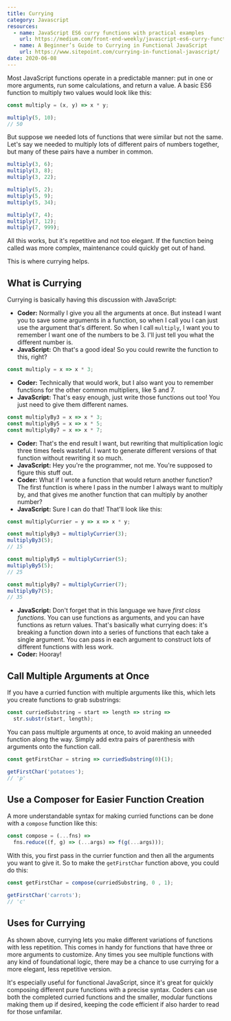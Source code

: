 ```yaml
---
title: Currying
category: Javascript
resources:
  - name: JavaScript ES6 curry functions with practical examples
    url: https://medium.com/front-end-weekly/javascript-es6-curry-functions-with-practical-examples-6ba2ced003b1
  - name: A Beginner’s Guide to Currying in Functional JavaScript
    url: https://www.sitepoint.com/currying-in-functional-javascript/
date: 2020-06-08
---
```


Most JavaScript functions operate in a predictable manner: put in one or more arguments, run some calculations, and return a value. A basic ES6 function to multiply two values would look like this:

```javascript
const multiply = (x, y) => x * y;

multiply(5, 10);
// 50
```

But suppose we needed lots of functions that were similar but not the same. Let's say we needed to multiply lots of different pairs of numbers together, but many of these pairs have a number in common.

```javascript
multiply(3, 6);
multiply(3, 8);
multiply(3, 22);

multiply(5, 2);
multiply(5, 9);
multiply(5, 34);

multiply(7, 4);
multiply(7, 12);
multiply(7, 999);
```

All this works, but it's repetitive and not too elegant. If the function being called was more complex, maintenance could quickly get out of hand.

This is where currying helps.

## What is Currying

Currying is basically having this discussion with JavaScript:

* **Coder:** Normally I give you all the arguments at once. But instead I want you to save some arguments in a function, so when I call you I can just use the argument that's different. So when I call `multiply`, I want you to remember I want one of the numbers to be 3. I'll just tell you what the different number is.
* **JavaScript:** Oh that's a good idea! So you could rewrite the function to this, right?

```javascript
const multiply = x => x * 3;
```

* **Coder:** Technically that would work, but I also want you to remember functions for the other common multipliers, like 5 and 7.
* **JavaScript:** That's easy enough, just write those functions out too! You just need to give them different names.

```javascript
const multiplyBy3 = x => x * 3;
const multiplyBy5 = x => x * 5;
const multiplyBy7 = x => x * 7;
```

* **Coder:** That's the end result I want, but rewriting that multiplication logic three times feels wasteful. I want to generate different versions of that function without rewriting it so much.
* **JavaScript:** Hey you're the programmer, not me. You're supposed to figure this stuff out.
* **Coder:** What if I wrote a function that would return another function? The first function is where I pass in the number I always want to multiply by, and that gives me another function that can multiply by another number?
* **JavaScript:** Sure I can do that! That'll look like this:

```javascript
const multiplyCurrier = y => x => x * y;

const multiplyBy3 = multiplyCurrier(3);
multiplyBy3(5);
// 15

const multiplyBy5 = multiplyCurrier(5);
multiplyBy5(5);
// 25

const multiplyBy7 = multiplyCurrier(7);
multiplyBy7(5);
// 35
```

* **JavaScript:** Don't forget that in this language we have _first class functions._ You can use functions as arguments, and you can have functions as return values. That's basically what currying does: it's breaking a function down into a series of functions that each take a single argument. You can pass in each argument to construct lots of different functions with less work.
* **Coder:** Hooray!

## Call Multiple Arguments at Once

If you have a curried function with multiple arguments like this, which lets you create functions to grab substrings:

```javascript
const curriedSubstring = start => length => string =>
  str.substr(start, length);
```

You can pass multiple arguments at once, to avoid making an unneeded function along the way. Simply add extra pairs of parenthesis with arguments onto the function call.

```javascript
const getFirstChar = string => curriedSubstring(0)(1);

getFirstChar('potatoes');
// 'p'
```

## Use a Composer for Easier Function Creation

A more understandable syntax for making curried functions can be done with a `compose` function like this:

```javascript
const compose = (...fns) =>
  fns.reduce((f, g) => (...args) => f(g(...args)));
```
With this, you first pass in the currier function and then all the arguments you want to give it. So to make the `getFirstChar` function above, you could do this:

```javascript
const getFirstChar = compose(curriedSubstring, 0 , 1);

getFirstChar('carrots');
// 'c'
```

## Uses for Currying

As shown above, currying lets you make different variations of functions with less repetition. This comes in handy for functions that have three or more arguments to customize. Any times you see multiple functions with any kind of foundational logic, there may be a chance to use currying for a more elegant, less repetitive version.

It's especially useful for functional JavaScript, since it's great for quickly composing different pure functions with a precise syntax. Coders can use both the completed curried functions and the smaller, modular functions making them up if desired, keeping the code efficient if also harder to read for those unfamilar.

